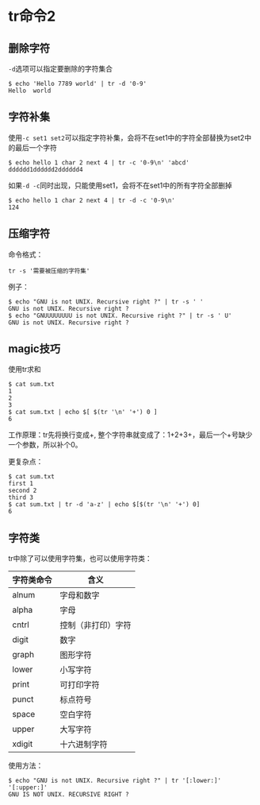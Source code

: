 # tr命令2

## 删除字符

`-d`选项可以指定要删除的字符集合

```shell
$ echo 'Hello 7789 world' | tr -d '0-9'
Hello  world
```

## 字符补集

使用`-c set1 set2`可以指定字符补集，会将不在set1中的字符全部替换为set2中的最后一个字符

```shell
$ echo hello 1 char 2 next 4 | tr -c '0-9\n' 'abcd'
dddddd1dddddd2dddddd4
```

如果`-d -c`同时出现，只能使用set1，会将不在set1中的所有字符全部删掉

```shell
$ echo hello 1 char 2 next 4 | tr -d -c '0-9\n'
124
```

## 压缩字符

命令格式：

```shell
tr -s '需要被压缩的字符集'
```

例子：

```shell
$ echo "GNU is not UNIX. Recursive right ?" | tr -s ' '
GNU is not UNIX. Recursive right ?
$ echo "GNUUUUUUUU is not UNIX. Recursive right ?" | tr -s ' U'
GNU is not UNIX. Recursive right ?
```

## magic技巧

使用tr求和

```shell
$ cat sum.txt
1
2
3
$ cat sum.txt | echo $[ $(tr '\n' '+') 0 ]
6
```

工作原理：tr先将换行变成+, 整个字符串就变成了：1+2+3+，最后一个+号缺少一个参数，所以补个0。

更复杂点：

```shell
$ cat sum.txt
first 1
second 2
third 3
$ cat sum.txt | tr -d 'a-z' | echo $[$(tr '\n' '+') 0]
6
```

## 字符类

tr中除了可以使用字符集，也可以使用字符类：

| 字符类命令 | 含义               |
| ---------- | ------------------ |
| alnum      | 字母和数字         |
| alpha      | 字母               |
| cntrl      | 控制（非打印）字符 |
| digit      | 数字               |
| graph      | 图形字符           |
| lower      | 小写字符           |
| print      | 可打印字符         |
| punct      | 标点符号           |
| space      | 空白字符           |
| upper      | 大写字符           |
| xdigit     | 十六进制字符       |

使用方法：

```shell
$ echo "GNU is not UNIX. Recursive right ?" | tr '[:lower:]' '[:upper:]'
GNU IS NOT UNIX. RECURSIVE RIGHT ?
```

